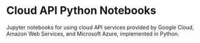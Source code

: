 # Cloud API Python Notebooks
Jupyter notebooks for using cloud API services provided by Google Cloud, Amazon Web Services, and Microsoft Azure, implemented in Python.
